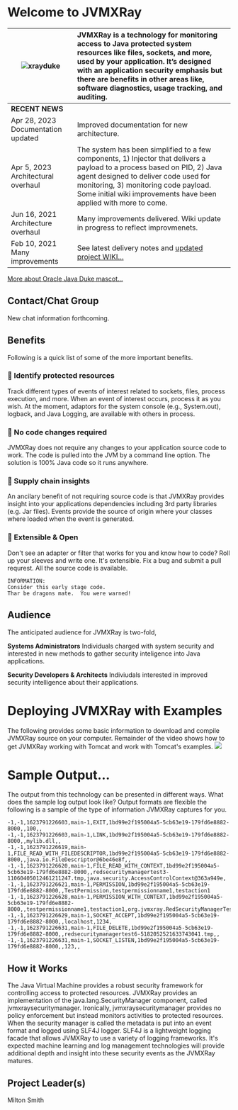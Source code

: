 
# Welcome to JVMXRay

![xrayduke](https://user-images.githubusercontent.com/8450615/88954072-af62ef00-d24e-11ea-95f9-734395481248.png) | JVMXRay is a technology for monitoring access to Java protected system resources like files, sockets, and more, used by your application.  It’s designed with an application security emphasis but there are benefits in other areas like, software diagnostics, usage tracking, and auditing.
| ------------- |:-------------|
<b>RECENT NEWS</b> | &nbsp;
Apr 28, 2023 Documentation updated | Improved documentation for new architecture.
Apr 5, 2023 Architectural overhaul | The system has been simplified to a few components, 1) Injector that delivers a payload to a process based on PID, 2) Java agent designed to deliver code used for monitoring, 3) monitoring code payload.  Some initial wiki improvements have been applied with more to come.
Jun 16, 2021  Architecture overhaul | Many improvements delivered.  Wiki update in progress to reflect improvmenets.
Feb 10, 2021  Many improvements | See latest delivery notes and [updated project WIKI...](https://github.com/spoofzu/jvmxray/wiki)

[More about Oracle Java Duke mascot...](https://wiki.openjdk.java.net/display/duke/Main)

## Contact/Chat Group
New chat information forthcoming.

## Benefits
Following is a quick list of some of the more important benefits.

### :rocket: Identify protected resources
Track different types of events of interest related to sockets, files, process execution, and more.  When an event of interest occurs, process it as you wish.  At the moment, adaptors for the system console (e.g., System.out), logback, and Java Logging, are available with others in process. 

### :rocket: No code changes required
JVMXRay does not require any changes to your application source code to work.  The code is pulled into the JVM by a command line option.  The solution is 100% Java code so it runs anywhere.

### :rocket: Supply chain insights
An ancilary benefit of not requiring source code is that JVMXRay provides insight into your applications dependencies including 3rd party libraries (e.g. Jar files).  Events provide the source of origin where your classes where loaded when the event is generated.

### :rocket: Extensible & Open
Don't see an adapter or filter that works for you and know how to code?  Roll up your sleeves and write one.  It's extensible.  Fix a bug and submit a pull requrest.  All the source code is available.

```
INFORMATION:
Consider this early stage code. 
Thar be dragons mate.  You were warned!
```

## Audience
The anticipated audience for JVMXRay is two-fold,<br/>

**Systems Administrators**
Individuals charged with system security and interested in new methods to gather security inteligence into Java applications.

**Security Developers & Architects**
Indiviudals interested in improved security intelligence about their applications.

# Deploying JVMXRay with Examples
The following provides some basic information to download and compile JVMXRay source on your computer.  Remainder of the video shows how to get JVMXRay working with Tomcat and work with Tomcat's examples.
[![](http://img.youtube.com/vi/QxgTiTCorow/0.jpg)](http://www.youtube.com/watch?v=QxgTiTCorow "JVMXRay Deploy")

# Sample Output...

The output from this technology can be presented in different ways.  What does the sample log output look like?  Output formats are flexible the following is a sample of the type of information JVMXRay captures for you.

```
-1,-1,1623791226603,main-1,EXIT,1bd99e2f195004a5-5cb63e19-179fd6e8882-8000,,100,,
-1,-1,1623791226603,main-1,LINK,1bd99e2f195004a5-5cb63e19-179fd6e8882-8000,,mylib.dll,,
-1,-1,1623791226619,main-1,FILE_READ_WITH_FILEDESCRIPTOR,1bd99e2f195004a5-5cb63e19-179fd6e8882-8000,,java.io.FileDescriptor@6be46e8f,,
-1,-1,1623791226620,main-1,FILE_READ_WITH_CONTEXT,1bd99e2f195004a5-5cb63e19-179fd6e8882-8000,,redsecuritymanagertest3-11060405012461211247.tmp,java.security.AccessControlContext@363a949e,
-1,-1,1623791226621,main-1,PERMISSION,1bd99e2f195004a5-5cb63e19-179fd6e8882-8000,,TestPermission,testpermissionname1,testaction1
-1,-1,1623791226628,main-1,PERMISSION_WITH_CONTEXT,1bd99e2f195004a5-5cb63e19-179fd6e8882-8000,,testpermissionname1,testaction1,org.jvmxray.RedSecurityManagerTest@47f6473
-1,-1,1623791226629,main-1,SOCKET_ACCEPT,1bd99e2f195004a5-5cb63e19-179fd6e8882-8000,,localhost,1234,
-1,-1,1623791226631,main-1,FILE_DELETE,1bd99e2f195004a5-5cb63e19-179fd6e8882-8000,,redsecuritymanagertest6-5182052521633743041.tmp,,
-1,-1,1623791226631,main-1,SOCKET_LISTEN,1bd99e2f195004a5-5cb63e19-179fd6e8882-8000,,123,,
```

## How it Works
The Java Virtual Machine provides a robust security framework for controlling access to protected resources.  JVMXRay provides an implementation of the java.lang.SecurityManager component, called jvmxraysecuritymanager.  Ironically, jvmxraysecuritymanager provides no policy enforcement but instead monitors activities to protected resources.  When the security manager is called the metadata is put into an event format and logged using SLF4J logger.  SLF4J is a lightweight logging facade that allows JVMXRay to use a variety of logging frameworks.  It's expected machine learning and log management technologies will provide additional depth and insight into these security events as the JVMXRay matures.

## Project Leader(s)
Milton Smith
